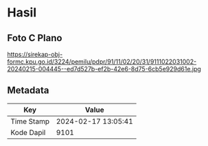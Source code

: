 # Hasil

## Foto C Plano

https://sirekap-obj-formc.kpu.go.id/3224/pemilu/pdpr/91/11/02/20/31/9111022031002-20240215-004445--ed7d527b-ef2b-42e6-8d75-6cb5e929d61e.jpg


## Metadata

| Key        | Value               |
| ---------- | ------------------- |
| Time Stamp | 2024-02-17 13:05:41 |
| Kode Dapil | 9101                |



